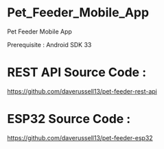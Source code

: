 # Pet_Feeder_Mobile_App
Pet Feeder Mobile App

Prerequisite :
Android SDK 33

# REST API Source Code :
https://github.com/daverussell13/pet-feeder-rest-api

# ESP32 Source Code :
https://github.com/daverussell13/pet-feeder-esp32
